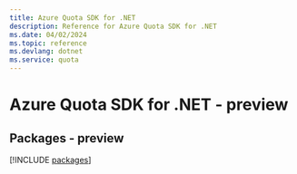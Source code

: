 ```yaml
---
title: Azure Quota SDK for .NET
description: Reference for Azure Quota SDK for .NET
ms.date: 04/02/2024
ms.topic: reference
ms.devlang: dotnet
ms.service: quota
---
```

# Azure Quota SDK for .NET - preview
## Packages - preview
[!INCLUDE [packages](quota-index.md)]